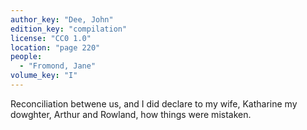 ```yaml
---
author_key: "Dee, John"
edition_key: "compilation"
license: "CC0 1.0"
location: "page 220"
people:
  - "Fromond, Jane"
volume_key: "I"
---
```

Reconciliation betwene us, and I did declare to my wife, Katharine my dowghter,
Arthur and Rowland, how things were mistaken.
